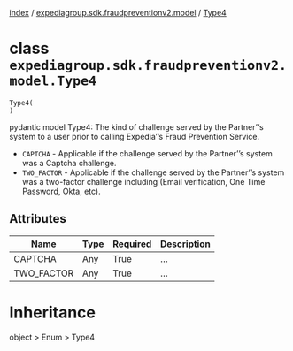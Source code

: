 [index](index.md) /
[expediagroup.sdk.fraudpreventionv2.model](expediagroup.sdk.fraudpreventionv2.model.md)
/ [Type4](Type4.md)

# class `expediagroup.sdk.fraudpreventionv2.model.Type4`

```
Type4(
)
```

pydantic model Type4: The kind of challenge served by the Partner’‘s
system to a user prior to calling Expedia’’s Fraud Prevention Service.

- `CAPTCHA` - Applicable if the challenge served by the Partner’’s
  system was a Captcha challenge.
- `TWO_FACTOR` - Applicable if the challenge served by the Partner’’s
  system was a two-factor challenge including (Email verification, One
  Time Password, Okta, etc).

## Attributes

| Name       | Type | Required | Description |
| ---------- | ---- | -------- | ----------- |
| CAPTCHA    | Any  | True     | …           |
| TWO_FACTOR | Any  | True     | …           |

# Inheritance

object > Enum > Type4
